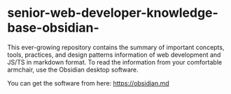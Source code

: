 # senior-web-developer-knowledge-base-obsidian-
This ever-growing repository contains the summary of important concepts, tools, practices, and design patterns information of web development and JS/TS in markdown format. 
To read the information from your comfortable armchair, use the Obsidian desktop software. 

You can get the software from here: https://obsidian.md
